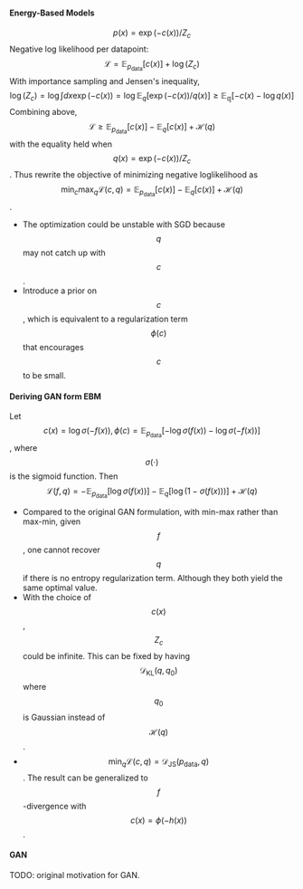 

#### Energy-Based Models
$$p(x) = \exp(-c(x))/Z_c$$
Negative log likelihood per datapoint:
$$\mathcal{L} = \mathbb{E}_{p_\text{data}}\left[c(x)\right] + \log(Z_c)$$
With importance sampling and Jensen's inequality, 
$$\log(Z_c) = \log \int dx \exp(-c(x)) = \log \mathbb{E}_q\left[\exp(-c(x)) / q(x)\right] \geq \mathbb{E_q}\left[-c(x)- \log q(x)\right]$$
Combining above, 
$$\mathcal{L} \geq \mathbb{E}_{p_\text{data}}\left[c(x)\right] - \mathbb{E}_q\left[c(x)\right] + \mathcal{H}(q)$$
with the equality held when $$q(x) = \exp(-c(x))/Z_c$$.
Thus rewrite the objective of minimizing negative loglikelihood as
$$\min_c \max_q \mathcal{L}(c, q) = \mathbb{E}_{p_\text{data}}\left[c(x)\right] - \mathbb{E}_q\left[c(x)\right] + \mathcal{H}(q)$$. 
* The optimization could be unstable with SGD because $$q$$ may not catch up with $$c$$. 
* Introduce a prior on $$c$$, which is equivalent to a regularization term $$\phi(c)$$ that encourages $$c$$ to be small.

#### Deriving GAN form EBM
Let $$c(x) = \log\sigma(-f(x)), \phi(c) = \mathbb{E}_{p_\text{data}}\left[-\log\sigma(f(x)) - \log\sigma(-f(x))\right]$$, where $$\sigma(\cdot)$$ is the sigmoid function. 
Then $$\mathcal{L}(f, q) = -\mathbb{E}_{p_\text{data}}\left[\log\sigma(f(x))\right] -\mathbb{E}_q\left[\log(1-\sigma(f(x)))\right] + \mathcal{H}(q)$$
* Compared to the original GAN formulation, with min-max rather than max-min, given $$f$$, one cannot recover $$q$$ if there is no entropy regularization term. Although they both yield the same optimal value. 
* With the choice of $$c(x)$$, $$Z_c$$ could be infinite. This can be fixed by having $$\mathcal{D}_\text{KL}(q, q_0)$$ where $$q_0$$ is Gaussian instead of $$\mathcal{H}(q)$$. 
* $$\min_q \mathcal{L}(c, q) = \mathcal{D}_\text{JS}(p_\text{data}, q)$$. The result can be generalized to $$f$$-divergence with $$c(x) = \phi(-h(x))$$.

#### GAN
TODO: original motivation for GAN.